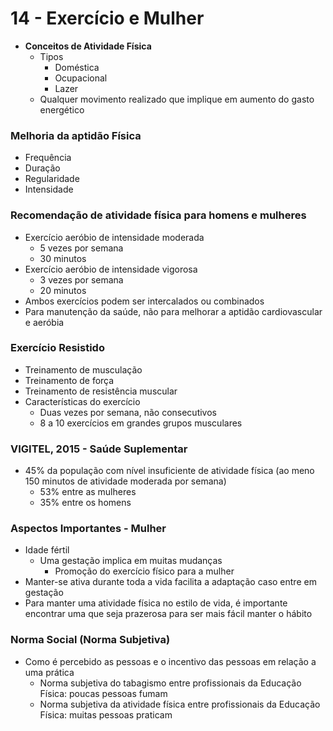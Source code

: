 # 14 - Exercício e Mulher
* **Conceitos de Atividade Física**
    * Tipos
        * Doméstica
        * Ocupacional
        * Lazer
    * Qualquer movimento realizado que implique em aumento do gasto energético

### Melhoria da aptidão Física
* Frequência
* Duração
* Regularidade
* Intensidade

### Recomendação de atividade física para homens e mulheres
* Exercício aeróbio de intensidade moderada
    * 5 vezes por semana
    * 30 minutos
* Exercício aeróbio de intensidade vigorosa
    * 3 vezes por semana
    * 20 minutos
* Ambos exercícios podem ser intercalados ou combinados
* Para manutenção da saúde, não para melhorar a aptidão cardiovascular e aeróbia

### Exercício Resistido
* Treinamento de musculação
* Treinamento de força
* Treinamento de resistência muscular
* Características do exercício
    * Duas vezes por semana, não consecutivos
    * 8 a 10 exercícios em grandes grupos musculares

### VIGITEL, 2015 - Saúde Suplementar
* 45% da população com nível insuficiente de atividade física (ao meno 150 minutos de atividade moderada por semana)
    * 53% entre as mulheres
    * 35% entre os homens

### Aspectos Importantes - Mulher
* Idade fértil
    * Uma gestação implica em muitas mudanças
        * Promoção do exercício físico para a mulher
* Manter-se ativa durante toda a vida facilita a adaptação caso entre em gestação
* Para manter uma atividade física no estilo de vida, é importante encontrar uma que seja prazerosa para ser mais fácil manter o hábito

### Norma Social (Norma Subjetiva)
* Como é percebido as pessoas e o incentivo das pessoas em relação a uma prática
    * Norma subjetiva do tabagismo entre profissionais da Educação Física: poucas pessoas fumam
    * Norma subjetiva da atividade física entre profissionais da Educação Física: muitas pessoas praticam